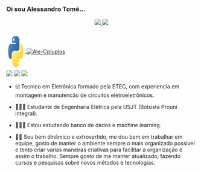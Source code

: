 ### Oi sou Alessandro Tomé...

<div align="center">
  <a href="https://github.com/alessst">
  <img height="170em" src="https://github-readme-stats.vercel.app/api?username=alessst&show_icons=true&theme=dark&include_all_commits=true&count_private=true"/>
  <img height="170em" src="https://github-readme-stats.vercel.app/api/top-langs/?username=alessst&layout=compact&langs_count=7&theme=dark"/>
</div>

<div style="display: inline_block"><br>
  <img align="center" alt="Ale-Python" height=100" width="50" src="https://raw.githubusercontent.com/devicons/devicon/master/icons/python/python-original.svg">
  <img align="center" alt="Ale-Cpluplus" height="100" width="50" src="https://cdn.jsdelivr.net/gh/devicons/devicon/icons/cplusplus/cplusplus-original.svg" />      
</div>

<div> 
  <a href=https://www.instagram.com/sto.alessan/" target="_blank"><img src="https://img.shields.io/badge/-Instagram-%23E4405F?style=for-the-badge&logo=instagram&logoColor=white" target="_blank"></a>
  <a href = "mailto:alessandroneno9@gmail.com"><img src="https://img.shields.io/badge/-Gmail-%23333?style=for-the-badge&logo=gmail&logoColor=white" target="_blank"></a>
  <a href="https://www.linkedin.com/in/alessandro-silva-023947190/" target="_blank"><img src="https://img.shields.io/badge/-LinkedIn-%230077B5?style=for-the-badge&logo=linkedin&logoColor=white" target="_blank"></a> 

</div>



- ☑️ Tecnico em Eletrônica formado pela ETEC, com experiencia em montagem e manutencão de circuitos eletroeletrônicos.
- 🧑🏻‍🎓 Estudante de Engenharia Elétrica pela USJT (Bolsista Prouni integral).
- 👨🏻‍💻 Estou estudando banco de dados e machine learning.

- ✌🏻 Sou bem dinâmico e extrovertido, me dou bem em trabalhar em equipe, gosto de manter o ambiente sempre o mais organizado possivel e tento criar varias maneiras criativas para facilitar a organização e assim o trabalho. Sempre gosto de me manter atualizado, fazendo cursos e pesquisas sobre novos métodos e tecnologias.
